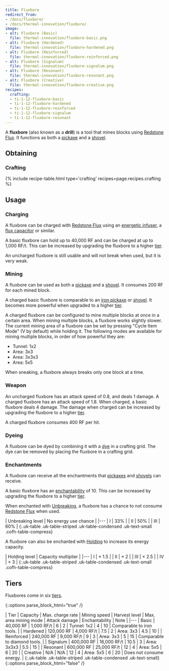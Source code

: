 ```yaml
---
title: Fluxbore
redirect_from:
- /docs/fluxbore/
- /docs/thermal-innovation/fluxbore/
image:
- alt: Fluxbore (Basic)
  file: thermal-innovation/fluxbore-basic.png
- alt: Fluxbore (Hardened)
  file: thermal-innovation/fluxbore-hardened.png
- alt: Fluxbore (Reinforced)
  file: thermal-innovation/fluxbore-reinforced.png
- alt: Fluxbore (Signalum)
  file: thermal-innovation/fluxbore-signalum.png
- alt: Fluxbore (Resonant)
  file: thermal-innovation/fluxbore-resonant.png
- alt: Fluxbore (Creative)
  file: thermal-innovation/fluxbore-creative.png
recipes:
  crafting:
  - ti-1-12-fluxbore-basic
  - ti-1-12-fluxbore-hardened
  - ti-1-12-fluxbore-reinforced
  - ti-1-12-fluxbore-signalum
  - ti-1-12-fluxbore-resonant
---
```


A **fluxbore** (also known as a **drill**) is a tool that mines blocks using
[Redstone Flux](../../../redstone-flux/). It functions as both a
[pickaxe](https://minecraft.gamepedia.com/Pickaxe) and a
[shovel](https://minecraft.gamepedia.com/Shovel).


Obtaining
---------

### Crafting
{% include recipe-table.html type='crafting' recipes=page.recipes.crafting %}


Usage
-----

### Charging
A fluxbore can be charged with [Redstone Flux](../../../redstone-flux/) using an
[energetic infuser](../../thermal-expansion/energetic-infuser/), a [flux
capacitor](../../thermal-expansion/flux-capacitor/) or similar.

A basic fluxbore can hold up to 40,000 RF and can be charged at up to 1,000
RF/t. This can be increased by upgrading the fluxbore to a higher
[tier](#tiers).

An uncharged fluxbore is still usable and will not break when used, but it is
very weak.

### Mining
A fluxbore can be used as both a
[pickaxe](https://minecraft.gamepedia.com/Pickaxe) and a
[shovel](https://minecraft.gamepedia.com/Shovel). It consumes 200 RF for each
mined block.

A charged basic fluxbore is comparable to an [iron
pickaxe](https://minecraft.gamepedia.com/Iron_Pickaxe) or
[shovel](https://minecraft.gamepedia.com/Iron_Shovel). It becomes more powerful
when upgraded to a higher [tier](#tiers).

A charged fluxbore can be configured to mine multiple blocks at once in a
certain area. When mining multiple blocks, a fluxbore works slightly slower. The
current mining area of a fluxbore can be set by pressing "Cycle Item Mode" (V by
default) while holding it. The following modes are available for mining multiple
blocks, in order of how powerful they are:

* Tunnel: 1x2
* Area: 3x3
* Area: 3x3x3
* Area: 5x5

When sneaking, a fluxbore always breaks only one block at a time.

### Weapon
An uncharged fluxbore has an attack speed of 0.8, and deals 1 damage. A charged
fluxbore has an attack speed of 1.8. When charged, a basic fluxbore deals 4
damage. The damage when charged can be increased by upgrading the fluxbore to a
higher [tier](#tiers).

A charged fluxbore consumes 400 RF per hit.

### Dyeing
A fluxbore can be dyed by combining it with a
[dye](https://minecraft.gamepedia.com/Dye) in a crafting grid. The dye can be
removed by placing the fluxbore in a crafting grid.

### Enchantments
A fluxbore can receive all the enchantments that
[pickaxes](https://minecraft.gamepedia.com/Pickaxe) and
[shovels](https://minecraft.gamepedia.com/Shovel) can receive.

A basic fluxbore has an
[enchantability](https://minecraft.gamepedia.com/Enchantability) of 10. This can
be increased by upgrading the fluxbore to a higher [tier](#tiers).

When enchanted with [Unbreaking](https://minecraft.gamepedia.com/Unbreaking), a
fluxbore has a chance to not consume [Redstone Flux](../../../redstone-flux/) when
used.

| Unbreaking level | No energy use chance |
|---
| I | 33% |
| II | 50% |
| III | 60% |
{:.uk-table .uk-table-striped .uk-table-condensed .uk-text-small .cofh-table-compress}

A fluxbore can also be enchanted with [Holding](../../cofh-core/holding/) to increase its
energy capacity.

| Holding level | Capacity multiplier |
|---
| I | × 1.5 |
| II | × 2 |
| III | × 2.5 |
| IV | × 3 |
{:.uk-table .uk-table-striped .uk-table-condensed .uk-text-small .cofh-table-compress}


Tiers
-----

Fluxbores come in six [tiers](../../thermal-foundation/tiers/).

{::options parse_block_html="true" /}
<div class="uk-overflow-container">
| Tier | Capacity | Max. charge rate | Mining speed | Harvest level | Max. area mining mode | Attack damage | Enchantability | Note |
|---
| Basic | 40,000 RF | 1,000 RF/t | 6 | 2 | Tunnel: 1x2 | 4 | 10 | Comparable to iron tools. |
| Hardened | 120,000 RF | 4,000 RF/t | 7.5 | 2 | Area: 3x3 | 4.5 | 10 |
| Reinforced | 240,000 RF | 9,000 RF/t | 9 | 3 | Area: 3x3 | 5 | 15 | Comparable to diamond tools. |
| Signalum | 400,000 RF | 16,000 RF/t | 10.5 | 3 | Area: 3x3x3 | 5.5 | 15 |
| Resonant | 600,000 RF | 25,000 RF/t | 12 | 4 | Area: 5x5 | 6 | 20 |
| Creative | N/A | N/A | 12 | 4 | Area: 5x5 | 6 | 20 | Does not consume energy. |
{:.uk-table .uk-table-striped .uk-table-condensed .uk-text-small}
</div>
{::options parse_block_html="false" /}
